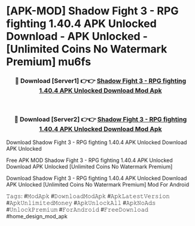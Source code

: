 # [APK-MOD] Shadow Fight 3 - RPG fighting 1.40.4 APK Unlocked Download - APK Unlocked - [Unlimited Coins No Watermark Premium] mu6fs



<div align="center">
<h3>🔴 Download [Server1] 👉👉 <a href="https://momento.my/?title=Shadow_Fight_3_-_RPG_fighting_1.40.4_APK_Unlocked_Download">Shadow Fight 3 - RPG fighting 1.40.4 APK Unlocked Download Mod Apk</a></h3><br>

<h3>🔴 Download [Server2] 👉👉 <a href="https://momento.my/?title=Shadow_Fight_3_-_RPG_fighting_1.40.4_APK_Unlocked_Download">Shadow Fight 3 - RPG fighting 1.40.4 APK Unlocked Download Mod Apk</a></h3>
</div>



Download Shadow Fight 3 - RPG fighting 1.40.4 APK Unlocked Download APK Unlocked

Free APK MOD Shadow Fight 3 - RPG fighting 1.40.4 APK Unlocked Download APK Unlocked [Unlimited Coins No Watermark Premium]

Download Shadow Fight 3 - RPG fighting 1.40.4 APK Unlocked Download APK Unlocked [Unlimited Coins No Watermark Premium] Mod For Android

𝚃𝚊𝚐𝚜: #𝙼𝚘𝚍𝙰𝚙𝚔 #𝙳𝚘𝚠𝚗𝚕𝚘𝚊𝚍𝙼𝚘𝚍𝙰𝚙𝚔 #𝙰𝚙𝚔𝙻𝚊𝚝𝚎𝚜𝚝𝚅𝚎𝚛𝚜𝚒𝚘𝚗 #𝙰𝚙𝚔𝚄𝚗𝚕𝚒𝚖𝚒𝚝𝚎𝚍𝙼𝚘𝚗𝚎𝚢 #𝙰𝚙𝚔𝚄𝚗𝚕𝚘𝚌𝚔𝙰𝚕𝚕 #𝙰𝚙𝚔𝙽𝚘𝙰𝚍𝚜 #𝚄𝚗𝚕𝚘𝚌𝚔𝙿𝚛𝚎𝚖𝚒𝚞𝚖 #𝙵𝚘𝚛𝙰𝚗𝚍𝚛𝚘𝚒𝚍 #𝙵𝚛𝚎𝚎𝙳𝚘𝚠𝚗𝚕𝚘𝚊𝚍 #home_design_mod_apk
